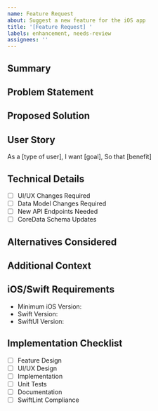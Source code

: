 ```yaml
---
name: Feature Request
about: Suggest a new feature for the iOS app
title: '[Feature Request] '
labels: enhancement, needs-review
assignees: ''
---
```


## Summary
<!-- Provide a brief summary of the feature you'd like to see added -->

## Problem Statement
<!-- Describe the problem this feature would solve -->

## Proposed Solution
<!-- Describe your proposed solution -->

## User Story
<!-- How would this feature be used? -->
As a [type of user],
I want [goal],
So that [benefit]

## Technical Details
<!-- If applicable, provide technical implementation details -->
- [ ] UI/UX Changes Required
- [ ] Data Model Changes Required
- [ ] New API Endpoints Needed
- [ ] CoreData Schema Updates

## Alternatives Considered
<!-- What alternatives have you considered? -->

## Additional Context
<!-- Add any other context, screenshots, or examples about the feature request here -->

## iOS/Swift Requirements
<!-- Specify if this requires specific iOS/Swift versions -->
- Minimum iOS Version:
- Swift Version:
- SwiftUI Version:

## Implementation Checklist
- [ ] Feature Design
- [ ] UI/UX Design
- [ ] Implementation
- [ ] Unit Tests
- [ ] Documentation
- [ ] SwiftLint Compliance
